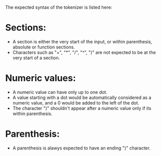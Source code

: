 The expected syntax of the tokenizer is listed here:

# Sections: 
- A section is either the very start of the input, or within parenthesis, absolute or function sections.
- Characters such as "+", "*", "/", "^", ")" are not expected to be at the very start of a section.

# Numeric values:
- A numeric value can have only up to one dot.
- A value starting with a dot would be automatically considered as a numeric value, and a 0 would be added to the left of the dot.
- The character ")" shouldn't appear after a numeric value only if its within parenthesis.

# Parenthesis:
- A parenthesis is alawys expected to have an ending ")" character.
